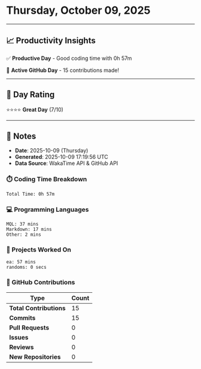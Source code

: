 # Thursday, October 09, 2025

---

## 📈 Productivity Insights

✅ **Productive Day** - Good coding time with 0h 57m

🚀 **Active GitHub Day** - 15 contributions made!

---

## 🎯 Day Rating

⭐⭐⭐⭐ **Great Day** (7/10)

---

## 📝 Notes

- **Date**: 2025-10-09 (Thursday)
- **Generated**: 2025-10-09 17:19:56 UTC
- **Data Source**: WakaTime API & GitHub API


### ⏱️ Coding Time Breakdown

```
Total Time: 0h 57m
```

### 💻 Programming Languages

```
MQL: 37 mins
Markdown: 17 mins
Other: 2 mins
```

### 📂 Projects Worked On

```
ea: 57 mins
randoms: 0 secs

```


### 🐙 GitHub Contributions

| Type | Count |
|------|-------|
| **Total Contributions** | 15 |
| **Commits** | 15 |
| **Pull Requests** | 0 |
| **Issues** | 0 |
| **Reviews** | 0 |
| **New Repositories** | 0 |

